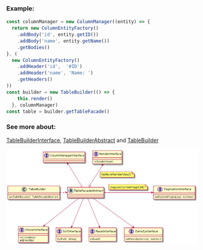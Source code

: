 ### Example:

```javascript
const columnManager = new ColumnManager((entity) => {
  return new ColumnEntityFactory()
    .addBody('id', entity.getID())
    .addBody('name', entity.getName())
    .getBodies()
}, (
  new ColumnEntityFactory()
    .addHeader('id',  '#ID')
    .addHeader('name', 'Name: ')
    .getHeaders()
))
const builder = new TableBuilder(() => {
    this.render()
  }, columnManager)
const table = builder.getTableFacade()

```
### See more about:
[TableBuilderInterface](./src/Facades/TableFacadeInterface.js),
[TableBuilderAbstract](./src/Facades/TableFacadeAbstract.js)
and
[TableBuilder](./src/Facades/TableFacade.js)


![TableFacade.png](./TableBuilder.png)

